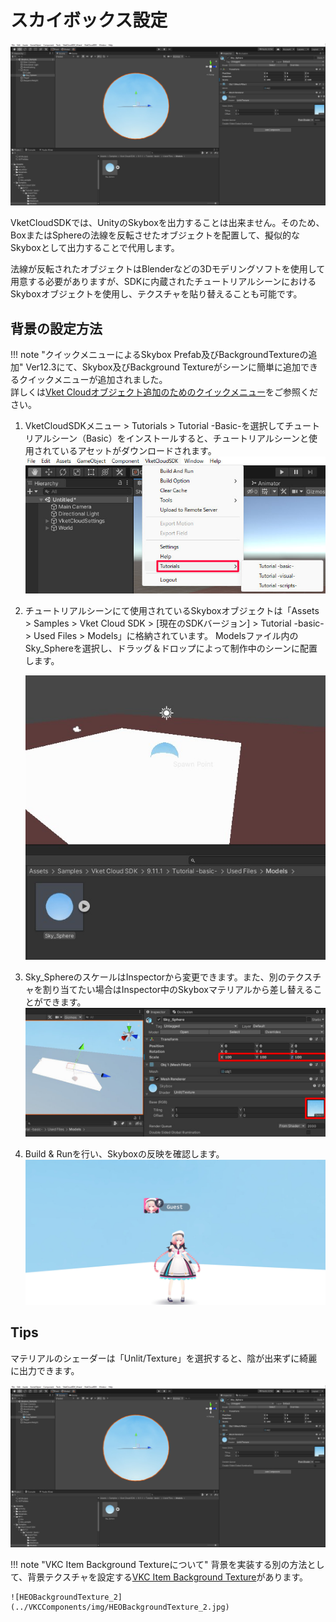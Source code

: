 # スカイボックス設定

![Skybox_1](img/Skybox_1.jpg)

VketCloudSDKでは、UnityのSkyboxを出力することは出来ません。そのため、BoxまたはSphereの法線を反転させたオブジェクトを配置して、擬似的なSkyboxとして出力することで代用します。

法線が反転されたオブジェクトはBlenderなどの3Dモデリングソフトを使用して用意する必要がありますが、SDKに内蔵されたチュートリアルシーンにおけるSkyboxオブジェクトを使用し、テクスチャを貼り替えることも可能です。

## 背景の設定方法

!!! note "クイックメニューによるSkybox Prefab及びBackgroundTextureの追加"
    Ver12.3にて、Skybox及びBackground Textureがシーンに簡単に追加できるクイックメニューが追加されました。<br>
    詳しくは[Vket Cloudオブジェクト追加のためのクイックメニュー](../WorldEditingTips/QuickMenu.md)をご参照ください。

1. VketCloudSDKメニュー > Tutorials > Tutorial -Basic-を選択してチュートリアルシーン（Basic）をインストールすると、チュートリアルシーンと使用されているアセットがダウンロードされます。
    ![Skybox_2](img/Skybox_2.jpg)

2. チュートリアルシーンにて使用されているSkyboxオブジェクトは「Assets > Samples > Vket Cloud SDK > [現在のSDKバージョン] > Tutorial -basic- > Used Files > Models」に格納されています。
    Modelsファイル内のSky_Sphereを選択し、ドラッグ＆ドロップによって制作中のシーンに配置します。

    ![Skybox_3](img/Skybox_3.jpg)

3. Sky_SphereのスケールはInspectorから変更できます。また、別のテクスチャを割り当てたい場合はInspector中のSkyboxマテリアルから差し替えることができます。
    ![Skybox_4](img/Skybox_4.jpg)

4. Build & Runを行い、Skyboxの反映を確認します。
    ![Skybox_5](img/Skybox_5.jpg)

## Tips

マテリアルのシェーダーは「Unlit/Texture」を選択すると、陰が出来ずに綺麗に出力できます。

![Skybox_1](img/Skybox_1.jpg)

!!! note "VKC Item Background Textureについて"
    背景を実装する別の方法として、背景テクスチャを設定する[VKC Item Background Texture](../VKCComponents/VKCItemBackgroundTexture.md)があります。

    ![HEOBackgroundTexture_2](../VKCComponents/img/HEOBackgroundTexture_2.jpg)
